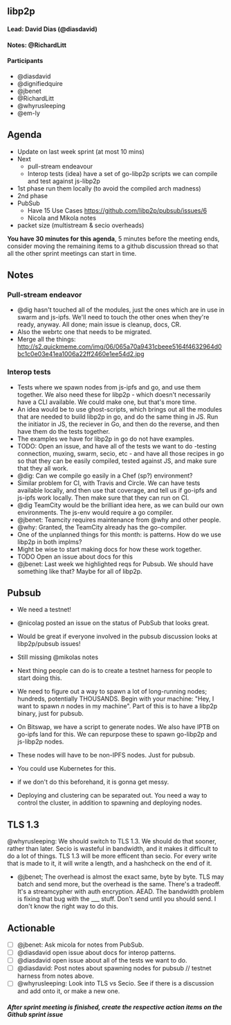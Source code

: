 ## libp2p

#### Lead: David Dias (@diasdavid)
#### Notes: @RichardLitt

#### Participants

- @diasdavid
- @dignifiedquire
- @jbenet
- @RichardLitt
- @whyrusleeping
- @em-ly

## Agenda

- Update on last week sprint (at most 10 mins)
- Next
  - pull-stream endeavour
  - Interop tests (idea) have a set of go-libp2p scripts we can compile and test against js-libp2p
- 1st phase run them locally (to avoid the compiled arch madness)
- 2nd phase 
- PubSub
  - Have 15 Use Cases https://github.com/libp2p/pubsub/issues/6
  - Nicola and Mikola notes
- packet size (multistream & secio overheads)

**You have 30 minutes for this agenda**, 5 minutes before the meeting ends, consider moving the remaining items to a github discussion thread so that all the other sprint meetings can start in time.

## Notes

### Pull-stream endeavor

- @dig hasn't touched all of the modules, just the ones which are in use in swarm and js-ipfs. We'll need to touch the other ones when they're ready, anyway. All done; main issue is cleanup, docs, CR. 
- Also the webrtc one that needs to be migrated. 
- Merge all the things: http://s2.quickmeme.com/img/06/065a70a9431cbeee5164f4632964d0bc1c0e03e41ea1006a22ff2460e1ee54d2.jpg

### Interop tests

- Tests where we spawn nodes from js-ipfs and go, and use them together. We also need these for libp2p - which doesn't necessarily have a CLI available. We could make one, but that's more time. 
- An idea would be to use ghost-scripts, which brings out all the modules that are needed to build libp2p in go, and do the same thing in JS. Run the initiator in JS, the reciever in Go, and then do the reverse, and then have them do the tests together. 
- The examples we have for libp2p in go do not have examples. 
- TODO: Open an issue, and have all of the tests we want to do -testing connection, muxing, swarm, secio, etc - and have all those recipes in go so that they can be easily compiled, tested against JS, and make sure that they all work. 
- @dig: Can we compile go easily in a Chef (sp?) environment?
- Similar problem for CI, with Travis and Circle. We can have tests available locally, and then use that coverage, and tell us if go-ipfs and js-ipfs work locally. Then make sure that they can run on CI.
- @dig TeamCity would be the brilliant idea here, as we can build our own environments. The js-env would require a go compiler. 
- @jbenet: Teamcity requires maintenance from @why and other people. 
- @why: Granted, the TeamCity already has the go-compiler. 
- One of the unplanned things for this month: is patterns. How do we use libp2p in both implms? 
- Might be wise to start making docs for how these work together. 
- TODO Open an issue about docs for this
- @jbenet: Last week we highlighted reqs for Pubsub. We should have something like that? Maybe for all of libp2p. 

## Pubsub

- We need a testnet!
- @nicolag posted an issue on the status of PubSub that looks great. 
- Would be great if everyone involved in the pubsub discussion looks at libp2p/pubsub issues! 
- Still missing @mikolas notes
    
- Next thing people can do is to create a testnet harness for people to start doing this. 
- We need to figure out a way to spawn a lot of long-running nodes; hundreds, potentially THOUSANDS. Begin with your machine: "Hey, I want to spawn _n_ nodes in my machine". Part of this is to have a libp2p binary, just for pubsub. 
- On Bitswap, we have a script to generate nodes. We also have IPTB on go-ipfs land for this. We can repurpose these to spawn go-libp2p and js-libp2p nodes. 
- These nodes will have to be non-IPFS nodes. Just for pubsub. 
- You could use Kubernetes for this.
- if we don't do this beforehand, it is gonna get messy. 
- Deploying and clustering can be separated out. You need a way to control the cluster, in addition to spawning and deploying nodes. 

## TLS 1.3

@whyrusleeping: We should switch to TLS 1.3. We should do that sooner, rather than later. Secio is wasteful in bandwidth, and it makes it difficult to do a lot of things. TLS 1.3 will be more efficent than secio. For every write that is made to it, it will write a length, and a hashcheck on the end of it. 
- @jbenet; The overhead is almost the exact same, byte by byte. TLS may batch and send more, but the overhead is the same. There's a tradeoff. It's a streamcypher with auth encryption. AEAD. The bandwidth problem is fixing that bug with the ___ stuff. Don't send until you should send. I don't know the right way to do this. 

## Actionable

- [ ] @jbenet: Ask micola for notes from PubSub.
- [ ] @diasdavid open issue about docs for interop patterns.
- [ ] @diasdavid open issue about all of the tests we want to do. 
- [ ] @diasdavid: Post notes about spawning nodes for pubsub // testnet harness from notes above. 
- [ ] @whyrusleeping: Look into TLS vs Secio. See if there is a discussion and add onto it, or make a new one. 

##### After sprint meeting is finished, create the respective action items on the Github sprint issue






















